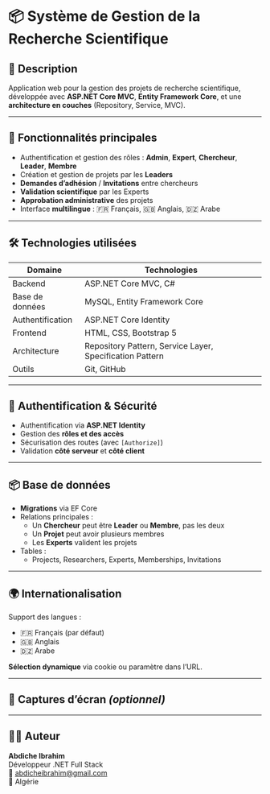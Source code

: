 # 📦 Système de Gestion de la Recherche Scientifique

## 📝 Description
Application web pour la gestion des projets de recherche scientifique, développée avec **ASP.NET Core MVC**, **Entity Framework Core**, et une **architecture en couches** (Repository, Service, MVC).

---

## 🚀 Fonctionnalités principales
- Authentification et gestion des rôles : **Admin**, **Expert**, **Chercheur**, **Leader**, **Membre**
- Création et gestion de projets par les **Leaders**
- **Demandes d’adhésion** / **Invitations** entre chercheurs
- **Validation scientifique** par les Experts
- **Approbation administrative** des projets
- Interface **multilingue** : 🇫🇷 Français, 🇬🇧 Anglais, 🇩🇿 Arabe

---

## 🛠️ Technologies utilisées

| Domaine         | Technologies                                                                 |
|-----------------|-------------------------------------------------------------------------------|
| Backend         | ASP.NET Core MVC, C#                                                         |
| Base de données | MySQL, Entity Framework Core                                                 |
| Authentification| ASP.NET Core Identity                                                        |
| Frontend        | HTML, CSS, Bootstrap 5                                                       |
| Architecture    | Repository Pattern, Service Layer, Specification Pattern                     |
| Outils          | Git, GitHub                                                                  |

---



## 🔐 Authentification & Sécurité
- Authentification via **ASP.NET Identity**
- Gestion des **rôles et des accès**
- Sécurisation des routes (avec `[Authorize]`)
- Validation **côté serveur** et **côté client**

---

## 📦 Base de données
- **Migrations** via EF Core
- Relations principales :
  - Un **Chercheur** peut être **Leader** ou **Membre**, pas les deux
  - Un **Projet** peut avoir plusieurs membres
  - Les **Experts** valident les projets
- Tables :
  - Projects, Researchers, Experts, Memberships, Invitations

---

## 🌍 Internationalisation
Support des langues :
- 🇫🇷 Français (par défaut)
- 🇬🇧 Anglais
- 🇩🇿 Arabe

**Sélection dynamique** via cookie ou paramètre dans l’URL.

---

## 📸 Captures d’écran *(optionnel)*



---

## 👨‍💻 Auteur

**Abdiche Ibrahim**  
Développeur .NET Full Stack  
📧 [abdicheibrahim@gmail.com](mailto:abdicheibrahim@gmail.com)  
📍 Algérie  
